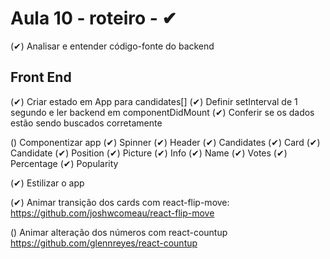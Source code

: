 Aula 10 - roteiro - ✔ 
=====================

(✔) Analisar e entender código-fonte do backend

Front End 
---------

(✔) Criar estado em App para candidates[]
(✔) Definir setInterval de 1 segundo e ler 
   backend em componentDidMount
(✔) Conferir se os dados estão sendo buscados
   corretamente

() Componentizar app
   (✔) Spinner
   (✔) Header
   (✔) Candidates 
   (✔) Card 
   (✔) Candidate 
   (✔) Position
   (✔) Picture
   (✔) Info
   (✔) Name
   (✔) Votes
   (✔) Percentage
   (✔) Popularity

(✔) Estilizar o app

(✔) Animar transição dos cards com react-flip-move:
   https://github.com/joshwcomeau/react-flip-move

() Animar alteração dos números com react-countup 
   https://github.com/glennreyes/react-countup

